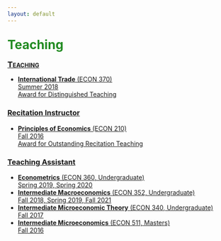 ```yaml
---
layout: default
---
```



<!-- I have taught several courses, both as instructor and in my capacity as a Teaching Assistant at Purdue University. -->

<span style=" color:ForestGreen; font-size:28px;">**Teaching**</span>
---

<!--
<span style="color:blue">**Instructor**</span>.
  
<span style="color:ForestGreen; font-size:1em;">**Instructor**</span> -->

<span style="font-size:18px; font-variant: small-caps;"><u>**Teaching**<u></span>

* **International Trade** (ECON 370) <br>
Summer 2018 <br>
Award for Distinguished Teaching <br>
<!-- Syllabus -->


### Recitation Instructor

* **Principles of Economics** (ECON 210)  <br>
Fall 2016 <br>
Award for Outstanding Recitation Teaching


### Teaching Assistant

* **Econometrics** (ECON 360, Undergraduate) <br>
Spring 2019, Spring 2020  <br>
* **Intermediate Macroeconomics** (ECON 352, Undergraduate)  <br>
Fall 2018, Spring 2019, Fall 2021  <br>
* **Intermediate Microeconomic Theory** (ECON 340, Undergraduate)  <br>
Fall 2017  <br>
* **Intermediate Microeconomics** (ECON 511, Masters)  <br>
Fall 2016  <br>

<!--

### Instructor

ECON 370 International Trade - Summer 2018

*Award for Distinguished Teaching* 

### Recitation Instructor

ECON 210 Principles of Economics - Fall 2016

*Award for Outstanding Recitation Teaching*

### Teaching Assistant

* ECON 360 Economentrics  - Spring 2019, Spring 2020
* ECON 352 Intermediate Macroeconomics - Fall 2018, Spring 2019, Fall 2021
* ECON 340 Intermediate Microeconomic Theory - Fall 2017
* ECON 511 Intermediate Microeconomics - Fall 2016
-->

